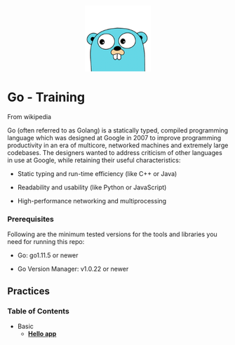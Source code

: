 <p align="center">
  <img src="./logo.png" width="150" />
</p>

# Go - Training

From wikipedia

Go (often referred to as Golang) is a statically typed, compiled programming language which was designed at Google in 2007 to improve programming productivity in an era of multicore, networked machines and extremely large codebases. The designers wanted to address criticism of other languages in use at Google, while retaining their useful characteristics:

- Static typing and run-time efficiency (like C++ or Java)

- Readability and usability (like Python or JavaScript)

- High-performance networking and multiprocessing


### Prerequisites

Following are the minimum tested versions for the tools and libraries you need for running this repo:

- Go: go1.11.5 or newer

- Go Version Manager: v1.0.22 or newer

## Practices

### Table of Contents

- Basic
  - [**Hello app**](practices/2-hello-app/README.md)
